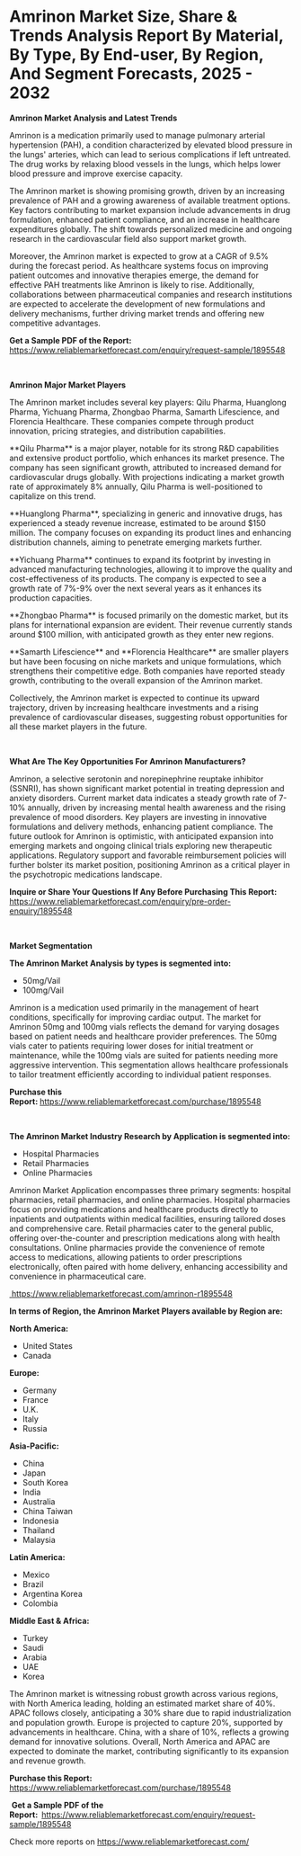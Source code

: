 <p><h1>Amrinon Market Size, Share & Trends Analysis Report By Material, By Type, By End-user, By Region, And Segment Forecasts, 2025 - 2032</h1></p><p><strong>Amrinon Market Analysis and Latest Trends</strong></p>
<p><p>Amrinon is a medication primarily used to manage pulmonary arterial hypertension (PAH), a condition characterized by elevated blood pressure in the lungs' arteries, which can lead to serious complications if left untreated. The drug works by relaxing blood vessels in the lungs, which helps lower blood pressure and improve exercise capacity.</p><p>The Amrinon market is showing promising growth, driven by an increasing prevalence of PAH and a growing awareness of available treatment options. Key factors contributing to market expansion include advancements in drug formulation, enhanced patient compliance, and an increase in healthcare expenditures globally. The shift towards personalized medicine and ongoing research in the cardiovascular field also support market growth.</p><p>Moreover, the Amrinon market is expected to grow at a CAGR of 9.5% during the forecast period. As healthcare systems focus on improving patient outcomes and innovative therapies emerge, the demand for effective PAH treatments like Amrinon is likely to rise. Additionally, collaborations between pharmaceutical companies and research institutions are expected to accelerate the development of new formulations and delivery mechanisms, further driving market trends and offering new competitive advantages.</p></p>
<p><strong>Get a Sample PDF of the Report:&nbsp;</strong> <a href="https://www.reliablemarketforecast.com/enquiry/request-sample/1895548?utm_campaign=1766&utm_medium=2&utm_source=Github&utm_content=ia&utm_term=08032025&utm_id=amrinon">https://www.reliablemarketforecast.com/enquiry/request-sample/1895548</a></p>
<p>&nbsp;</p>
<p><strong>Amrinon Major Market Players</strong></p>
<p><p>The Amrinon market includes several key players: Qilu Pharma, Huanglong Pharma, Yichuang Pharma, Zhongbao Pharma, Samarth Lifescience, and Florencia Healthcare. These companies compete through product innovation, pricing strategies, and distribution capabilities.</p><p>**Qilu Pharma** is a major player, notable for its strong R&D capabilities and extensive product portfolio, which enhances its market presence. The company has seen significant growth, attributed to increased demand for cardiovascular drugs globally. With projections indicating a market growth rate of approximately 8% annually, Qilu Pharma is well-positioned to capitalize on this trend.</p><p>**Huanglong Pharma**, specializing in generic and innovative drugs, has experienced a steady revenue increase, estimated to be around $150 million. The company focuses on expanding its product lines and enhancing distribution channels, aiming to penetrate emerging markets further.</p><p>**Yichuang Pharma** continues to expand its footprint by investing in advanced manufacturing technologies, allowing it to improve the quality and cost-effectiveness of its products. The company is expected to see a growth rate of 7%-9% over the next several years as it enhances its production capacities.</p><p>**Zhongbao Pharma** is focused primarily on the domestic market, but its plans for international expansion are evident. Their revenue currently stands around $100 million, with anticipated growth as they enter new regions.</p><p>**Samarth Lifescience** and **Florencia Healthcare** are smaller players but have been focusing on niche markets and unique formulations, which strengthens their competitive edge. Both companies have reported steady growth, contributing to the overall expansion of the Amrinon market.</p><p>Collectively, the Amrinon market is expected to continue its upward trajectory, driven by increasing healthcare investments and a rising prevalence of cardiovascular diseases, suggesting robust opportunities for all these market players in the future.</p></p>
<p>&nbsp;</p>
<p><strong>What Are The Key Opportunities For Amrinon Manufacturers?</strong></p>
<p><p>Amrinon, a selective serotonin and norepinephrine reuptake inhibitor (SSNRI), has shown significant market potential in treating depression and anxiety disorders. Current market data indicates a steady growth rate of 7-10% annually, driven by increasing mental health awareness and the rising prevalence of mood disorders. Key players are investing in innovative formulations and delivery methods, enhancing patient compliance. The future outlook for Amrinon is optimistic, with anticipated expansion into emerging markets and ongoing clinical trials exploring new therapeutic applications. Regulatory support and favorable reimbursement policies will further bolster its market position, positioning Amrinon as a critical player in the psychotropic medications landscape.</p></p>
<p><strong>Inquire or Share Your Questions If Any Before Purchasing This Report:</strong> <a href="https://www.reliablemarketforecast.com/enquiry/pre-order-enquiry/1895548?utm_campaign=1766&utm_medium=2&utm_source=Github&utm_content=ia&utm_term=08032025&utm_id=amrinon">https://www.reliablemarketforecast.com/enquiry/pre-order-enquiry/1895548</a></p>
<p>&nbsp;</p>
<p><strong>Market Segmentation</strong></p>
<p><strong>The Amrinon Market Analysis by types is segmented into:</strong></p>
<p><ul><li>50mg/Vail</li><li>100mg/Vail</li></ul></p>
<p><p>Amrinon is a medication used primarily in the management of heart conditions, specifically for improving cardiac output. The market for Amrinon 50mg and 100mg vials reflects the demand for varying dosages based on patient needs and healthcare provider preferences. The 50mg vials cater to patients requiring lower doses for initial treatment or maintenance, while the 100mg vials are suited for patients needing more aggressive intervention. This segmentation allows healthcare professionals to tailor treatment efficiently according to individual patient responses.</p></p>
<p><strong>Purchase this Report:&nbsp;</strong><a href="https://www.reliablemarketforecast.com/purchase/1895548?utm_campaign=1766&utm_medium=2&utm_source=Github&utm_content=ia&utm_term=08032025&utm_id=amrinon">https://www.reliablemarketforecast.com/purchase/1895548</a></p>
<p>&nbsp;</p>
<p><strong>The Amrinon Market Industry Research by Application is segmented into:</strong></p>
<p><ul><li>Hospital Pharmacies</li><li>Retail Pharmacies</li><li>Online Pharmacies</li></ul></p>
<p><p>Amrinon Market Application encompasses three primary segments: hospital pharmacies, retail pharmacies, and online pharmacies. Hospital pharmacies focus on providing medications and healthcare products directly to inpatients and outpatients within medical facilities, ensuring tailored doses and comprehensive care. Retail pharmacies cater to the general public, offering over-the-counter and prescription medications along with health consultations. Online pharmacies provide the convenience of remote access to medications, allowing patients to order prescriptions electronically, often paired with home delivery, enhancing accessibility and convenience in pharmaceutical care.</p></p>
<p><a href="https://www.reliablemarketforecast.com/amrinon-r1895548?utm_campaign=1766&utm_medium=2&utm_source=Github&utm_content=ia&utm_term=08032025&utm_id=amrinon">&nbsp;https://www.reliablemarketforecast.com/amrinon-r1895548</a></p>
<p><strong>In terms of Region, the Amrinon Market Players available by Region are:</strong></p>
<p>
    <p> <strong> North America: </strong>
        <ul>
            <li>United States</li>
            <li>Canada</li>
        </ul>
        </p> 
    <p> <strong> Europe: </strong>
        <ul>
            <li>Germany</li>
            <li>France</li>
            <li>U.K.</li>
            <li>Italy</li>
            <li>Russia</li>
        </ul>
        </p> 
    <p> <strong> Asia-Pacific: </strong>
        <ul>
            <li>China</li>
            <li>Japan</li>
            <li>South Korea</li>
            <li>India</li>
            <li>Australia</li>
            <li>China Taiwan</li>
            <li>Indonesia</li>
            <li>Thailand</li>
            <li>Malaysia</li>
        </ul>
        </p> 
    <p> <strong> Latin America: </strong>
        <ul>
            <li>Mexico</li>
            <li>Brazil</li>
            <li>Argentina Korea</li>
            <li>Colombia</li>
        </ul>
        </p> 
    <p> <strong> Middle East & Africa: </strong>
        <ul>
            <li>Turkey</li>
            <li>Saudi</li>
            <li>Arabia</li>
            <li>UAE</li>
            <li>Korea</li>
        </ul>
    </p>
    </p>
<p><p>The Amrinon market is witnessing robust growth across various regions, with North America leading, holding an estimated market share of 40%. APAC follows closely, anticipating a 30% share due to rapid industrialization and population growth. Europe is projected to capture 20%, supported by advancements in healthcare. China, with a share of 10%, reflects a growing demand for innovative solutions. Overall, North America and APAC are expected to dominate the market, contributing significantly to its expansion and revenue growth.</p></p>
<p><strong>Purchase this Report: </strong><a href="https://www.reliablemarketforecast.com/purchase/1895548?utm_campaign=1766&utm_medium=2&utm_source=Github&utm_content=ia&utm_term=08032025&utm_id=amrinon">https://www.reliablemarketforecast.com/purchase/1895548</a></p>
<p>&nbsp;<strong>Get a Sample PDF of the Report:&nbsp;&nbsp;</strong><a href="https://www.reliablemarketforecast.com/enquiry/request-sample/1895548?utm_campaign=1766&utm_medium=2&utm_source=Github&utm_content=ia&utm_term=08032025&utm_id=amrinon">https://www.reliablemarketforecast.com/enquiry/request-sample/1895548</a></p>
<p><strong></strong></p>
<p>Check more reports on <a href="https://www.reliablemarketforecast.com/?utm_campaign=1766&utm_medium=2&utm_source=Github&utm_content=ia&utm_term=08032025&utm_id=amrinon">https://www.reliablemarketforecast.com/</a></p>